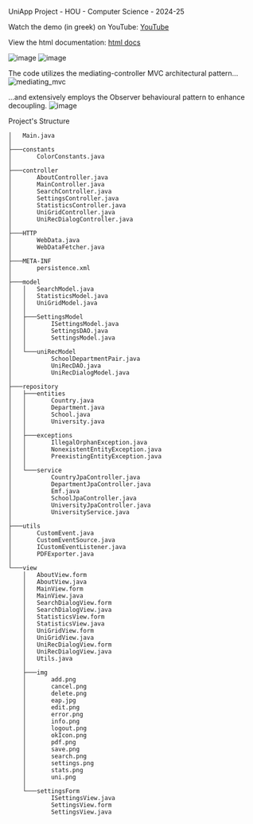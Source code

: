 UniApp Project - HOU - Computer Science - 2024-25

Watch the demo (in greek) on YouTube: [YouTube](https://youtu.be/VmBKeNo13hw?si=O9Eo70cj0K7m5mZZ)
<br>

View the html documentation: [html docs](https://grecotron.gr/UniApp/docs/html/)

![image](https://github.com/user-attachments/assets/b799ca47-36af-4b1b-a003-371a41057ed7)
![image](https://github.com/user-attachments/assets/fc990a64-cbf9-491f-acad-c551cc4fca23)


The code utilizes the mediating-controller MVC architectural pattern...
![mediating_mvc](https://github.com/user-attachments/assets/ff190a8f-d873-4f77-9c77-f295b3a79079)


...and extensively employs the Observer behavioural pattern to enhance decoupling.
![image](https://github.com/user-attachments/assets/1c92ad83-ac9c-4eb5-bcaf-0f2d9b7dc471)

Project's Structure
```
│   Main.java
│   
├───constants
│       ColorConstants.java
│       
├───controller
│       AboutController.java
│       MainController.java
│       SearchController.java
│       SettingsController.java
│       StatisticsController.java
│       UniGridController.java
│       UniRecDialogController.java
│       
├───HTTP
│       WebData.java
│       WebDataFetcher.java
│       
├───META-INF
│       persistence.xml
│       
├───model
│   │   SearchModel.java
│   │   StatisticsModel.java
│   │   UniGridModel.java
│   │   
│   ├───SettingsModel
│   │       ISettingsModel.java
│   │       SettingsDAO.java
│   │       SettingsModel.java
│   │       
│   └───uniRecModel
│           SchoolDepartmentPair.java
│           UniRecDAO.java
│           UniRecDialogModel.java
│           
├───repository
│   ├───entities
│   │       Country.java
│   │       Department.java
│   │       School.java
│   │       University.java
│   │       
│   ├───exceptions
│   │       IllegalOrphanException.java
│   │       NonexistentEntityException.java
│   │       PreexistingEntityException.java
│   │       
│   └───service
│           CountryJpaController.java
│           DepartmentJpaController.java
│           Emf.java
│           SchoolJpaController.java
│           UniversityJpaController.java
│           UniversityService.java
│           
├───utils
│       CustomEvent.java
│       CustomEventSource.java
│       ICustomEventListener.java
│       PDFExporter.java
│       
└───view
    │   AboutView.form
    │   AboutView.java
    │   MainView.form
    │   MainView.java
    │   SearchDialogView.form
    │   SearchDialogView.java
    │   StatisticsView.form
    │   StatisticsView.java
    │   UniGridView.form
    │   UniGridView.java
    │   UniRecDialogView.form
    │   UniRecDialogView.java
    │   Utils.java
    │   
    ├───img
    │       add.png
    │       cancel.png
    │       delete.png
    │       eap.jpg
    │       edit.png
    │       error.png
    │       info.png
    │       logout.png
    │       okIcon.png
    │       pdf.png
    │       save.png
    │       search.png
    │       settings.png
    │       stats.png
    │       uni.png
    │       
    └───settingsForm
            ISettingsView.java
            SettingsView.form
            SettingsView.java
            

            
